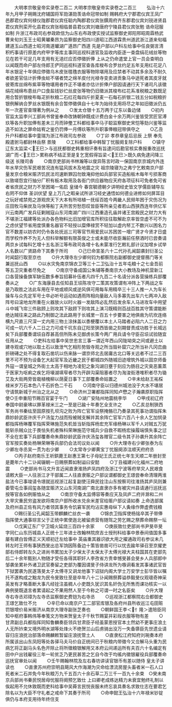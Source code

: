 <!-- { "loadSidebar": true } -->
　　大明孝宗敬皇帝实录卷二百二
大明孝宗敬皇帝实录卷之二百三
　　弘治十六年九月甲子朔赐沈府辅国将军勋湛勋羡诰命冠带如制  赐韩府大宁郡君仪宾王凤广邑郡君仪宾何禄仪陇郡君仪宾任聪内陶郡君仪宾张鐉周府齐东郡君仪宾刘锐进贤县君仪宾刑栾开化县君仪宾张相临普县君仪宾刘塘唐府宁陵县君仪宾张勉  诰命冠服如制  升浙江布政司右参政欧信为山东右布政使实授试监察御史郑阳邢昭周霖杨武曹来旬刘玉王士昭黄瓛秦昂为监察御史阳四川道昭江西道霖贵州道武浙江道来旬福建道玉山西道士昭河南道瓛湖广道昂广西道  先是户部以户科左给事中任良弼言清积朽事请行原差内府甲字等库主事同巡视科道官及监收内臣逐一查盘绢花绒丝等物见在若干可足几年支用有无浥烂应否停徵折俸  上从之仍命遣堂上官一员会查明白以闻既而命户部左侍郎王俨同巡视科道官查各库梭布合罗丝约足五年支用红花足八年水银足十年俱应停徵乌木皮张氆氇衣服等物除堪用及应禁者不动其多余及不耐久者欲差官估计折俸虫蛀不堪者焚之绵羊皮付光禄寺变卖进贡象马中途死者其皮牙就彼寄库丝绵布紫草等物堪用者作正不堪者亦估计折俸户部因请通行天下诸司凡该徵绢花绒绵布患丝户口食盐钱钞纻丝皮张等物仍旧徵派其梭布红花系准税粮之数既足用合暂折银梭布每疋折秋粮二石红花每四斤折夏麦一石每石折银二钱五分如税粮折银例解纳合罗丝水银既有余合暂停徵俱自十七年为始待支用将尽之年如旧徵派仍五年一次差官查理著为例从之
　　○发太仓银十五万两于辽东以备边储
　　○初内官监太监李兴工部尚书曾鉴奉命改铸朝钟既成计费白金十余万两兴鉴皆受赏匠官溥玖等各升职加俸有差未三月而钟璺工科都给事中马子聪监察御史宋恺等劾兴鉴等监造不如法之罪命姑宥之鉴仍罚俸一月傅玖等所升职事俸粮冠带俱夺之
　　○乙丑升户科都给事中童瑞为浙江布政司左参政
　　○丁卯  孝恭章皇后忌辰  上祭  奉先殿遣驸马都尉林岳祭  景陵
　　○工科都给事中韩智丁忧服阕复除户科
　　○镇守辽东太监梁＜王巳＞与巡抚都御史韩重相讦奏有旨逮问后勘官核实奏报重改巡抚湖广而＜王巳＞累称病不结正至是复乞宽假得旨梁＜王巳＞既久病免逮问降三级送  长陵司香
　　○南京吏部尚书林瀚等以俊异陈言时政一保固南京京城内外连年水旱灾伤军民艰苦况连有猛风拔木及地震之灾  祖宗陵寝为之弗宁乞敕南京户部量发京仓粮米赈济饥民法司速断罪囚勿致淹抑他如兵部官买造船板木每年亏损客商以致嗟怨宜行抽分厂积有板木取用及各衙门供应器物应天府各项征科可免者免可省者省庶民之财力不至困竭一佑启  皇储今  春宫毓德朝夕讲明经史皆文学儒臣辅导左右罔不仰体  圣训伏望  皇上万几之暇亲试所讲习经史通悟如何德业进修如何屏耳目之玩好戒禁苑之游观庶天下大本有所培植一抚绥百姓今两畿人民频年困于灾伤况为庄田牧马柴炭及马快等船丁夫所苦穷愁怨叹皆臣等所亲见者若山西狭西连年供亿军兴云南两广发兵征剿贼寇山东河南湖广四川江西重造孔庙并诸王宫殿民之财力大有不堪浙江福建等处派办各色物料比旧加增官库所积往往取解赴京率皆空虚不可不为之虑伏望节省用度慎重名器官不轻授以糜俸禄赏不轻加以虚内帑工不数兴以困名力官不数差以妨农时仍令各处抚巡三司等官节用爱民以苏困苦一增广贤才今贤才日盛而学校作养不为无人但科举解额有限英俊之士或未能尽收臣瀚前任祭酒时已尝奏请两京乡试每科乞增十五名浙江等布政司各增十名未蒙准行乞敕礼部计议加增乡试举人名数以广贤路命下其奏于所司
　　○己巳命宣圣六十二代孙孔闻韶袭封衍圣公时闻韶行取至京也
　　○升大理寺左少卿何钧为都察院右副都御史提督鴈门等关兼巡抚山西
　　○以水灾免南京锦衣卫等三十二卫弘治十五年屯粮十之七金吾前等五卫灾重者尽免之
　　○南京守备成国公朱辅等奏南京大小教场及神机营新江口各营操备旗军缺伍数多奉旨招募补伍者凡四千九百二十名请分派各营操练兵部覆奏从之
　　○广东海康县去任知县王埙陈攻守二策其攻策谓有冲阵上下两战之车是乃取胜之法此车用在平地或顺风或逆风俱可用每车用精卒三十三人推一人为车长操车与众先定军号士卒必听号运动如遇雨阵相向量敌人马多寡先出车六七两冲入敌阵号曰滚地龙所重在火器放火以时火器一发敌阵必乱然后发余车人马进攻车中用望斗中城飞帘三件敌顾上则攻其下敌顾下则攻其上演习既精则百战百胜其守策谓能断绝达贼往来之路此乃制御之法此路用于长城里一百五十步要害之地俱凿为坑坎连络横九尺直三尺深一丈内用三物土涂抹盖以黍梗覆以本土人马踏者必陷六人二日之力可成一坑六千人二日之力可成千坑东自辽阳至狭西皆凿之刻期督责成功胜于长城远矣下兵部覆奏谓埙自荐甚高但所陈未见御虏长策今两广用兵请令守臣召埙试验随宜任用从之
　　○吏科左给事中吴世忠言三事一谓近年西山冈陇坳突之间或避土以建寺观或穴地以取土石以致泄气乞相形势毁寺观之所当毁补窟穴之所当补凡冈峦曲折磅礡之处不得复取石凿坑以伤来脉一谓京师北去居庸古北口等关远者不过二三百里不可不预为设备乞大起官军及近畿之民于都城四外随城旧迹增筑外城以固京师备外寇一谓皇城之外街土太高于相地为凌犯之象沟湖日壅于刻应为肠目之灾臭恶薰蒸于医家为呕痢之疾乞将壕湖填窄者尽为开辟沟渠阻塞者尽为淘浚街港堆积者尽为锄艾及大街两旁皆栽植槐柳以荫夏日事下工部覆奏命姑置之
　　○辛未给赵王祐棌禄米岁万石本色八千石折色二千石
　　○河南守臣以归德州城池没于大水不堪居守请筑新城于州治之北从之
　　○命济州卫署都指挥同知卢懋之子瀚袭原职指挥使○壬申重阳节赐百官宴于午门
　　○湖广安陆州地震桃李华
　　○甲戌初辽府奉国中尉豪坲以罪革禄米三之一至是已踰十年奏乞全支许之
　　○乙亥总制狭西军务尚书秦纮至固原按孔坝沟之败为阵亡官军设祭掩骼已乃奏录其死事功谓指挥朱鼎妙龄武臣许庆千户汤玺力战而殁被贼支解并其余阵亡官军六百八十余人乞加悯录都指挥杨琳覆军指挥荣琳施范失机皆当斩指挥杨宏充军缘杨琳以军千人对贼五万犹能斩杀贼众比于畏怯失机者殊科荣琳施范守城兵少自救不暇杨宏操履端慎失事之愆不全在宏事下兵部覆奏命朱鼎妙龄武臣许庆汤玺各赠官二级令其子孙袭升其余阵亡官军按实奏处杨琳荣琳等兵部仍会法司议处以闻
　　○升大理寺右少卿张泰为左少卿左寺丞吴一贯为右少卿
　　○太常寺少卿黄宝丁忧服阕添注顺天府府丞
　　○丙子赵府南乐王祈鉷薨王赵惠王第七子母妃王氏正统七年生天顺二年册封至是薨年六十二讣闻辍朝一日赐祭葬如制谥曰安懿
　　○丁丑福建兴化福州二府地震
　　○吏部尚书马文升言近闻直隶淮扬庐凤四府及浙江宁波等府旱灾人民艰食请敕大臣一人往浙江才干部属二人往直隶赈之户部议谓都御史王璟尝奉命清理两淮盐法今已事竣请令璟就巡视浙江起复副使汪舜民铨注山东按察司往淮扬其庐凤则兼委管屯佥事阎玺各随宜赈济又山东河南湖广南北直隶亦多有被灾州县请通行巡抚巡按等官各如例赈恤从之
　　○南京守备太监傅容等奏应天及凤庐二府并滁和二州大旱灾重民穷盗发欲将南京户部所收水兑余米差官给赈户部议请如奏  上命选部属及府州县正佐有风力者领其事务令饥窘军民均沾实惠毋纵下人夤缘作弊虚费钱粮
　　○赐衍圣公孔闻韶玉带麒麟纻丝衣一袭
　　○锦衣卫指挥使杨铭卒其子带俸指挥使大通事琮言父于正统中累使迤北被留虏营有随驾之劳乞赐之祭葬命赐祭一坛
　　○戊寅辽东广宁卫城火延烧三百四十余家
　　○庚辰致仕吏部尚书尹旻卒旻字同仁山东历城县人正统十三年进士改翰林院庶吉士授刑科给事中景泰间值国多事屡有建白皆傅正义天顺初迁左给事中  英庙重其器识欲大用之擢通政司右参议未几转左时王师有事狭西旻出总军饷因陈备边十策皆凿凿可行以忧去踰年驿召至京擢吏部右侍郎转左久之进尚书累加太子少保太子太保太子太傅光禄大夫柱国其在吏部先后二十余年甄别人物随才受任各得其职奸人李孜省方贵幸憾旻甚会旻乡人兵部郎中邹袭坐累补外诸卫武官奏留之吏部为覆因谓旻子侍讲龙所为嗾诇看发其事诸武官皆下狱罢袭为民遂落旻太子太傅寻又诇龙他事下诏狱内阁大学士万安学士彭华皆以嘱托不遂构成之黜龙为民令旻致仕至是卒年八十二讣闻赐祭葬谥恭毅旻仪观瓌奇神采英发有才略善断大事凡经铨注虽稠人小吏既久犹识其名奸伪无所售而课功核实一以典例旻既退言者累请起之不果用然人至于今称之可谓一时之名臣矣
　　○升大理寺右寺丞邓璋为左寺丞监察御史费铠为右寺丞
　　○巡视浙江都察院右佥都御史王璟乞致仕不允
　　○辛巳命以南京户工二部官库银及各府州县所收巡江屯田赃罚银增价易米赈济从南京大理寺副张芝奏也
　　○朝鲜国王李＜忄隆＞遣陪臣同知中枢府事韩伟等奉笺文方物来贺皇太子千秋节赐宴并彩叚衣服等物有差
　　○甘肃副总兵都指挥同知鲁麟奏臣领兵甘肃臣子经虽蒙恩授官本土然幼不更事庄浪土人无所钤束又境外明水湖等处烽火不绝贺兰山后虏骑出没万一失备隳臣先世遗业请容归庄浪抚治部落命赐麟敕暂留庄浪抚管土人
　　○直隶松江府知府刘琬奏本府所属该出山东凤阳等处各驿马夫马价自正统间已于秋粮内带徵今又佥解马头重为民病乞将正副马头名色开除止将所徵粮银解用又本府云间递运所有夫百六十名编定有田中户出钱雇役三年一轮贫乏乃更民甚苦之乞自今改于均徭内徵银雇役兵部覆奏命巡抚官审处以闻
　　○壬午赐翰林院及左右春坊讲读官银币有差以随侍  皇太子讲读也
　　○直隶苏州府崇明县飓风大作海潮为灾命给漂流房屋头畜者米一石人口死者米二石并免今年秋粮万九千五百六十余石草二万三千一百九十余束　○癸未南京兵部尚书秦民悦居母忧服将阕预乞致仕  上曰卿老成练达精力未衰宜勉终礼制以俟起用不允休致既而吏科给事中吴蕣言民悦丧服未终忘哀具奏名求致仕志在要君乞除名以为大臣不守礼者之戒命下其奏于所司
　　○命申懿王弘治十六年禄米钞锭俱仍与本府支用待年终住支
